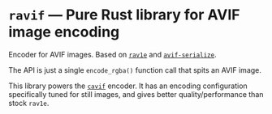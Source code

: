 # `ravif` — Pure Rust library for AVIF image encoding

Encoder for AVIF images. Based on [`rav1e`](https://lib.rs/crates/rav1e) and [`avif-serialize`](https://lib.rs/crates/avif-serialize).

The API is just a single `encode_rgba()` function call that spits an AVIF image.

This library powers the [`cavif`](https://lib.rs/crates/cavif) encoder. It has an encoding configuration specifically tuned for still images, and gives better quality/performance than stock `rav1e`.
